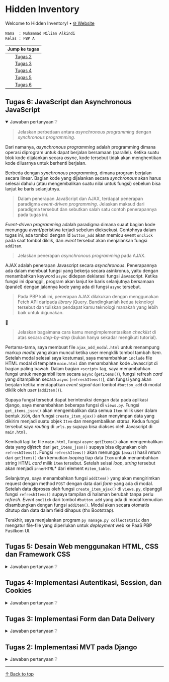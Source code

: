 # Hidden Inventory

Welcome to Hidden Inventory! • [🌐 Website](http://muhammad-milian-tugas.pbp.cs.ui.ac.id/)

```credential
Nama  : Muhammad Milian Alkindi
Kelas : PBP A
```

| Jump ke tugas |
| :-: |
| [Tugas 2](#tugas-2-implementasi-mvt-pada-django) |
| [Tugas 3](#tugas-3-implementasi-form-dan-data-delivery) |
| [Tugas 4](#tugas-4-implementasi-autentikasi-session-dan-cookies) |
| [Tugas 5](#tugas-5-desain-web-menggunakan-html-css-dan-framework-css) |
| [Tugas 6](#tugas-6-javascript-dan-asynchronous-javascript) |

## Tugas 6: JavaScript dan Asynchronous JavaScript

<details open>
  <summary>Jawaban pertanyaan ❔</summary>

> Jelaskan perbedaan antara *asynchronous programming* dengan *synchronous programming*.

Dari namanya, *asynchronous programming* adalah programming dimana operasi diprogram untuk dapat berjalan bersamaan (parallel).
Ketika suatu blok kode dijalankan secara *async*, kode tersebut tidak akan menghentikan kode diluarnya untuk berhenti berjalan.

Berbeda dengan *synchronous programming*, dimana program berjalan secara linear. Bagian kode yang dijalankan secara *synchronous* akan harus
selesai dahulu (atau mengembalikan suatu nilai untuk fungsi) sebelum bisa lanjut ke baris selanjutnya.

> Dalam penerapan JavaScript dan AJAX, terdapat penerapan paradigma *event-driven programming*. Jelaskan maksud dari paradigma tersebut dan sebutkan salah satu contoh penerapannya pada tugas ini.

*Event-driven programming* adalah paradigma dimana suaut bagian kode menunggu *event*/peristiwa terjadi sebelum dieksekusi.
Contohnya dalam tugas ini, ada tombol dengan Id `button_add` akan memicu event `onclick` pada saat tombol diklik, dan *event* tersebut
akan menjalankan fungsi `addItem`.

> Jelaskan penerapan *asynchronous programming* pada AJAX.

AJAX adalah penerapan Javascript secara *asynchronous*. Penerapannya ada dalam membuat fungsi yang bekerja secara asinkronus, yaitu dengan
menambahkan keyword `async` didepan deklarasi fungsi Javascript. Ketika fungsi ini dpanggil, program akan lanjut ke baris selanjutnya bersamaan (paralel)
dengan jalannya kode yang ada di fungsi `async` tersebut.

> Pada PBP kali ini, penerapan AJAX dilakukan dengan menggunakan Fetch API daripada *library* jQuery. Bandingkanlah kedua teknologi tersebut dan tuliskan pendapat kamu teknologi manakah yang lebih baik untuk digunakan.

🤔

> Jelaskan bagaimana cara kamu mengimplementasikan *checklist* di atas secara *step-by-step* (bukan hanya sekadar mengikuti tutorial).

Pertama-tama, saya membuat file `ajax_add_modal.html` untuk menampung markup *modal* yang akan muncul ketika user mengklik tombol tambah *item*. Setelah modal selesai
saya kostumasi, saya menambahkan `include` file HTML modal di template `main.html` dan menambahkan kode Javascript di bagian paling bawah. Dalam bagian `<script>` tag,
saya menambahkan fungsi untuk mengambil item secara `async` (`getItems()`), fungsi refresh *card* yang ditampilkan secara `async` (`refreshItems()`), dan fungsi yang
akan berjalan ketika mendapatkan *event signal* dari tombol `#button_add` di modal diklik oleh *user* (`addItem()`).

Supaya fungsi tersebut dapat berinteraksi dengan data pada aplikasi django, saya menambahkan beberapa fungsi di `views.py`. Fungsi `get_items_json()` akan mengembalikan
data semua `Item` milik user dalam bentuk `JSON`, dan fungsi `create_item_ajax()` akan menyimpan data yang dikirim menjadi suatu objek `Item` dan mengembalikan *status*.
Kedua fungsi tersebut saya *routing* di `urls.py` supaya bisa diakses oleh Javascript di `main.html`.

Kembali lagi ke file `main.html`, fungsi `async` `getItems()` akan mengembalikan data yang di*fetch* dari `get_items_json()` supaya bisa digunakan oleh `refreshItems()`.
Fungsi `refreshItems()` akan menunggu (`await`) hasil *return* dari `getItems()` dan kemudian *looping* tiap data `Item` untuk menambahkan string HTML *card* milik `item`
tersebut. Setelah selsai *loop*, *string* tersebut akan menjadi `innerHTML`* dari element `#item_table`.

Selanjutnya, saya menambahkan fungsi `addItem()` yang akan mengirimkan request dengan method `POST` dengan data dari *form* yang ada di modal. Setelah data diproses oleh
fungsi `create_item_ajax()` di `views.py`, dipanggil fungsi `refreshItems()` supaya tampilan di halaman berubah tanpa perlu *refresh*. *Event* `onclick` dari tombol
`#button_add` yang ada di modal kemudian disambungkan dengan fungsi `addItem()`. Modal akan secara otomatis ditutup dan data dalam field dihapus (thx Bootstrap).

Terakhir, saya menjalankan program `py manage.py collectstatic` dan mengatur file-file yang diperlukan untuk *deployment* web ke PaaS PBP Fasilkom UI.

</details>

## Tugas 5: Desain Web menggunakan HTML, CSS dan Framework CSS

<details>
  <summary>Jawaban pertanyaan ❔</summary>

> *Jelaskan manfaat dari setiap element selector dan kapan waktu yang tepat untuk menggunakannya*

*Element selector* dapat digunakan untuk mengubah style semua elemen yang disebut.
Selector ini cocok digunakan di awal file CSS sebagai *default* styling untuk elemen tersebut,
namun masih bisa distyle lebih spesifik dengan selector lainnya di baris-baris selanjutnya.

ID selector akan meng*apply* *style* untuk suatu ID tertentu. Karena suatu ID hanya bisa digunakan untuk satu elemen dalam HTML,
maka selector ini bisa digunakan untuk mengubah satu dan hanya satu elemen dengan ID tersebut.

Class selector akan menerapkan *style* yang ditulis untuk semua elemen yang memiliki *class* tersebut.
Class selector digunakan oleh berbagai framework CSS seperti `Bootstrap` dan `tailwind` untuk menerapkan style sesuai dengan class dari framework tersebut.

> *Jelaskan HTML5 Tag yang kamu ketahui.*

1. `<div>`: Content Division element. Dengan `<div>`, kita bisa *grouping* elemen-elemen supaya lebih mudah untuk di*layout* dan di*style*, misalnya membuat sebuah *Card* dengan framework `Bootstrap`.
2. `<table>`: Table element. Elemen ini berfungsi sebagai *root* element yang diperlukan oleh `<thead>`, `<tbody>`, `<tfoot>`, `<th>`, `<tr>`, dan `<td>` untuk membuat suatu tabel.
3. `<form>`: Form element. Elemen ini digunakan untuk membuat sebuah *form* dalam HTML. Dengan bantuan `<input>` dan `<button>`, isi form bisa dikirim ke server menggunakan `HTTPRequest`.
4. `<a>`: Anchor tag. Dengan atribut `href`, elemen ini berfungsi sebagai *link* yang bisa diklik oleh *user* untuk berpindah halaman website atau berpindah posisi dalam halaman.

> *Jelaskan perbedaan antara margin dan padding.*

Padding adalah area di antara *border* suatu elemen dengan kontennya, sedangkan margin adalah area di luar *border* suatu elemen.  

> *Jelaskan perbedaan antara framework CSS Tailwind dan Bootstrap. Kapan sebaiknya kita menggunakan Bootstrap daripada Tailwind, dan sebaliknya?*

`tailwind` dan `Bootstrap` memiliki *approach* yang berbeda untuk styling suatu website.
Framework `tailwind` memiliki *utility-first apporach*, developer menerapkan *style* untuk suatu elemen dengan menambahkan style properti dalam bentuk *class*,
misalnya `.font-medium` untuk membuat teks berukuran medium. File CSS yang mendefinisikan semua style akan kemudian di *trim* sehingga hanya class-class
yang dipakai saja yang akan tersisa. Sementara itu, framework `Bootstrap` memberikan class-class yang mirip untuk properti, namun juga ada class-class
yang sudah jadi dan langsung bisa dipakai, misalnya class `.table` untuk memberikan styling default pada `<table>` element.

`tailwind` sebaiknya digunakan apabila kita sudah mengerti CSS dan ingin *styling*  element HTML sesuka hati,tanpa harus membuat dan mengingat
nama untuk class yang ingin di*style*. Framework ini juga *recommended* digunakan apabila kita membuat web app dengan javascript framework seperti `React`.

`Bootstrap` sebaiknya digunakan apabila kita ingin menggunakan style yang sudah ada *out-of-the-box*, misalnya class `.card` atau `.table`.
`Bootstrap` juga akan memberikan penampilan yang lebih konsisten (walaupun terkesan sama dengan website `Bootstrap` lainnya).

> *Jelaskan bagaimana cara kamu mengimplementasikan checklist di atas secara step-by-step (bukan hanya sekadar mengikuti tutorial).*

Pertama, saya menambahkan `Bootstrap` ke web app saya dengan tag `<link>` di head yang mengarah ke CDN bootstrap.
Kemudian saya membuat file `navbar.html` dan `footer.html` yang akan di*include* oleh `base.html`. Saya membuat navbar di file `navbar.html` yang memuat nama aplikasi, link untuk menambahkan item (jika sudah login), dan juga dropdown dengan nama user yang sedang login dan tombol logout.
Saya juga membuat footer di file `footer.html` yang memuat nama saya dan sesi terakhir login apabila user sudah login (dipindahkan dari `main.html`).

Kemudian, saya menambahkan fungsi `edit_item()` di `views.py` untuk mengubah data suatu item dan juga menambahkan *decorator* `@login_required` untuk
semua fungsi yang melibatkan `Item`. Saya membuat template `edit_item.html` dan *routing* url fungsi `edit_item` di `urls.py` supaya bisa diakses.
Di halaman utama, saya menambahkan tombol **Edit** untuk setiap baris item yang ditampilkan.

Setelah itu, saya mulai mendesain ulang semua halaman yang ada di web app saya. Untuk template `main.html`, saya mengubah tampilan *item* dari tabel
menjadi `Bootstrap` *Cards*. Untuk halaman login dan register, saya mengambil inspirasi dari halaman sign-in Github.

</details>

## Tugas 4: Implementasi Autentikasi, Session, dan Cookies

<details>
    <summary>Jawaban pertanyaan ❔</summary>

> *Apa itu Django `UserCreationForm`, dan jelaskan apa kelebihan dan kekurangannya?*

`UserCreationForm` adalah suatu `ModelForm` dalam framework Django yang dapat digunakan untuk membuat `user` baru.
`UserCreationForm` menerima `username`, `password1`, dan `password2`, dengan `password1` dan `password2` dicek kesamaannya sebelum password divalidasi
dan di*set* menjadi milik `user` yang baru dibuat. *Class* ini tidak memperbolehkan pembuatan akun baru dengan username yang sudah ada.

Kelebihan: Sangat mudah untuk meng-extend *class* ini untuk menambah `field` yang kita inginkan. Misal field `email`, `phone_number`.  
Kekurangan: Kurang cocok apabila ingin membuat `user` baru tanpa menggunakan field `username` dan `password`,
misalnya untuk pembuatan akun dengan service lainnya (Sign in with Google/Apple/etc).

> *Apa perbedaan antara autentikasi dan otorisasi dalam konteks Django, dan mengapa keduanya penting?*

Autentikasi adalah proses verifikasi siapa yang sedang menggunakan (login user/admin panel).  
Otorisasi adalah proses verifikasi akses yang dimiliki pengguna (data permissions).

Kedua hal tersebut penting dalam pembuatan web app yang melibatkan akun user. Kita perlu untuk mengautentikasi pengguna supaya kita tahu siapa yang sedang menggunakan
aplikasi kita, bisa melalui `cookies` dan/atau `sessions`. Kita juga harus mengecek akses yang dimiliki pengguna (otorisasi) ketika dipanggil *request*
get, add, set, remove, atau change data yang berhubungan dengar sistem.

> *Apa itu cookies dalam konteks aplikasi web, dan bagaimana Django menggunakan cookies untuk mengelola data sesi pengguna?*

`Cookies` adalah salah satu cara menyimpan data di web browser `client`, yang nanti dapat diakses kembali oleh aplikasi. Suatu `cookie` memiliki *expiration date*, dan
akan dihapus otomatis setelah melewati tanggal ekspirasinya. Django memberikan developer method-method untuk *fetch* dan *set* cookies yang bisa kita gunakan untuk
web app, misalnya untuk menyimpan *login credentials*.

> *Apakah penggunaan cookies aman secara default dalam pengembangan web, atau apakah ada risiko potensial yang harus diwaspadai?*

**Tidak**. `Cookies` secara default akan menyimpan data dalam bentuk teks, sehingga perlu kita *encrypt* data sensitif untuk `cookie` tersebut supaya data tidak bisa
dicuri oleh pihak ketiga. `Cookie` juga bisa menjadi target dari serangan XSS (Cross Site Scripting) apabila data dari `cookie` digunakan untuk mengeksekusi kode.
Penggunaan cookies juga harus mengikuti aturan-aturan privasi *online*, seperti memberikan popup ke user apabila `cookie` digunakan untuk *tracking*.

> *Jelaskan bagaimana cara kamu mengimplementasikan checklist di atas secara step-by-step (bukan hanya sekadar mengikuti tutorial).*

Pertama, saya membuat fungsi `register()`, `login()`, dan `logout()` di `views.py` dalam direktori `main`. Kemudian, saya membuat template `register.html` dan `login.html`
untuk memfasilitasi `register()` dan `login()` user ke web app. Ketiga fungsi baru tersebut kemudian saya *routing* urlnya di `urls.py` aplikasi `main` supaya bisa diakses
dan dijalankan. Fungsi `login` dan `logout` juga sudah menggunakan data dari `cookies` supaya *login credentials* user dapat disimpan dan/atau dihapus.
Fungsi `show_main()` di `views.py` juga di*restrict* supaya hanya bisa diakses apabila ada *login credentials* yang tersimpan. File template `main.html` ditambahkan tombol
`logout` supaya user bisa log out dari aplikasi. Kemudian saya buat 2 akun lokal untuk mengecek apabila sistem register/login/logout bekerja dengan baik.

Selanjutnya, saya modifikasi kelas `Item` di `models.py` untuk menambah field `user` yang akan menghubungkan suatu item dengan user menggunakan *relationship* one-to-one.
Fungsi `create_item()` di `views.py` juga diubah untuk mengisi field `user` secara otomatis sebelum kemudian disimpan ke database.
Model dimigrasi dengan semua `Item` yang sudah ada dianggap milik user dengan `id=1`. Saya juga mengubah `context` yang dikirimkan oleh `show_main()` di `views.py`
untuk memuat username pengguna di field `display_name` dan data login terakhir di field `last_login`. Data tersebut akan ditampilkan di halaman utama web app setelah login.

</details>

## Tugas 3: Implementasi Form dan Data Delivery

<details>
    <summary>Jawaban pertanyaan ❔</summary>

> *Apa perbedaan antara form `POST` dan form `GET` dalam Django?*

Form yang menggunakan method `POST` akan mengirim ke server semua data yang di*submit* (setelah di*encode* terlebih dulu), dan kemudian menerima HTTPResponse dari server
yang bersangkutan dengan form tersebut. Method ini sebaiknya digunakan untuk mengirim/meminta data yang sensitif dari *database* seperti detail *login* user.

Form dengan method `GET` akan menggabung data yang dikirim menjadi suatu *string* dan digunakan untuk membuat (*compose*) suatu URL. Bisa juga dianggap data diinput
melalui link. Method ini cocok untuk mengambil data yang tidak sensitif dari server, misalnya *search query* ketika sedang menggunakan fitur search,
contoh: `https://www.youtube.com/results?search_query=django` dengan field dari form `search_query` yang bernilai `django`.

> *Apa perbedaan utama antara XML, JSON, dan HTML dalam konteks pengiriman data?*

`XML` menyimpan data dalam struktur *tag* (seperti HTML), namun memerlukan *tag* pembuka dan *tag* penutup. Isian dari data diapit oleh *tag*.  
`JSON` menyimpan data dalam bentuk key-value pair (object notation) dan merupakan turunan dari Javascript, namun bisa digunakan dengan bahasa pemrograman manapun.  
`HTML` tidak didesain untuk mengirim data, melainkan menampilkan data ke user dalam bentuk yang lebih *user-friendly*. Tampilan situs HTML bisa diubah dengan CSS dan Javascript.

> *Mengapa JSON sering digunakan dalam pertukaran data antara aplikasi web modern?*

Karena, JSON memiliki struktur data yang mudah untuk di*parse* oleh aplikasi web serta bersifat *lightweight* sehingga dapat dikirimkan dengan cepat dan murah.

> *Jelaskan bagaimana cara kamu mengimplementasikan checklist di atas secara step-by-step (bukan hanya sekadar mengikuti tutorial).*

Pertama, saya membuat file `forms.py` untuk mendefinisikan field mana saja yang bisa diubah oleh user.
Untuk web ini, user dapat mengisi field `name`, `amount`, `description`, `price`, dan `tags` suatu objek `Item`, dengan field `date_added` diisi secara otomatis.
Kemudian di `views.py`, saya menambah beberapa import dan suatu fungsi baru untuk menambah data produk yang diisi ke dalam *database*.
Fungsi `show_main()` juga saya modifikasi untuk memuat data semua objek `Item` supaya bisa ditampilkan di halaman utama.

Kemudian, saya membuat template `create_item.html` sebagai halaman untuk mengisi dan mengirimkan form.
Template halaman utama juga saya modifikasi untuk menampilkan data semua `Item` di database dalam bentuk *table*.
Supaya halaman `create-item` bisa diakses, saya menambahkan pathnya ke `urls.py` serta link di halaman utama ke path tersebut.

Untuk menampilkan data dalam bentuk XML dan JSON, saya menambahkan fungsi `show_xml()` dan `show_json()` di `views.py`.
Untuk hanya menampilkan data objek `Item` dengan `pk` tertentu saya menambahkan fungsi `show_xml_by_id()` dan `show_json_by_id()` ke `views.py`,
yang akan menggunakan `id` dari URL untuk mengambil data objek yang diinginkan.
Supaya bisa diakses dengan URL, saya menambah *routing* di `urls.py` untuk masing-masing fungsi tersebut.

### Postman screenshots 📸

![Format HTML](/task-assets/tugas3_html.jpg)
*Format HTML*

![Format XML](/task-assets/tugas3_xml.jpg)
*Format XML*

![Format JSON](/task-assets/tugas3_json.jpg)
*Format JSON*

![Format XML by ID](/task-assets/tugas3_xmlId.jpg)
*Format XML dengan id*

![Format JSON by ID](/task-assets/tugas3_jsonId.jpg)
*Format JSON dengan id*

</details>

## Tugas 2: Implementasi MVT pada Django

<details>
  <summary>Jawaban pertanyaan ❔</summary>

> *Jelaskan bagaimana cara kamu mengimplementasikan checklist di atas secara step-by-step?*

Pertama, saya membuat direktori baru dengan nama project django saya, `hidden-inventory`. Lalu, saya inisiasi project django baru dengan nama `hidden_inventory`.
Di dalam direktori tersebut, saya juga membuat python *virtual environment*, berkas `.gitignore`, dan `requirements.txt` untuk mendapatkan package yang dibutuhkan pada
saat menggunakan venv. Akhirnya, saya membuka `pwsh` dan menjalankan script `activate.ps1` untuk memulai *virtual environment*.

Sebelum memulai app baru, sama menginisiasi repositori git dengan nama `hidden-inventory`.
Setelah itu, saya membuat app `main` dengan command `python manage.py startapp main`, dan kemudian mendaftarkannya di `settings.py` yang berada di direktori proyek.
Saya membuat template html dasar untuk aplikasi `main` yang akan menampilkan nama project, nama saya, dan kelas saya.

Pada file `models.py` di aplikasi `main`, saya membuat class `Item` dengan atribut `name`, `amount`, `description` serta atribut tambahan `price` dan `tags`.
Di dalam file `views.py`, saya membuat function `show_main()` yang akan mengembalikan sebuah template HTML beserta `context` yang berisi nama dan kelas saya, serta nama
project. Kemudian saya membuat dan mengaplikasikan migrasi model dengan *command* `makemigrations` dan `migrate`.

Supaya app `main` bisa diakses dengan browser, saya *routing* di `urls.py` aplikasi `main` pada path kosong supaya browser akan menampilkan fungsi dari `views.py`
pada halaman utama website. Kemudian, saya membuat *test-case* yang akan memvalidasi apabila variable dari *context* yang ditampilkan di template sama dengan yang
didefinisikan di `views.py`.
Terakhir, saya menjalankan `add, commit, push` untuk menyimpan dan *sync* dengan git repo yang ada di [GitHub](https://github.com/mmalkindi/hidden-inventory).

> *Buatlah bagian yang berisi request client ke web aplikasi berbasis Django beserta responnya dan jelaskan pada bagan tersebut kaitan antara `urls.py`, `views.py`, `models.py`, dan berkas `html`*
  
![Bagan *request* client-server di suatu Django project](/task-assets/tugas2_bagan.jpg)

>*Jelaskan mengapa kita menggunakan virtual environment? Apakah kita tetap dapat membuat aplikasi web berbasis Django tanpa menggunakan virtual environment?*

Kita menggunakan *virtual environment* supaya perubahan terisolasi dari luar sehingga tidak mengganggu komputer kita.
Tiap komputer memiliki spesifikasi/versi *package* dan pythonnya masing-masing, dan tiap project django bisa saja membutuhkan versi *library* dan *package* yang berbeda dari yang sudah di*install* di komputer.
Oleh karena itu, dibutuhkan suatu virtual environment supaya perubahan versi *package* tidak mengganggu project django lainnya.
Ini juga akan mempermudah *development* dengan orang lain (tugas kelompok) karena mereka hanya perlu menginstall *package* dari suatu *requirement* file dalam `venv`nya masing-masing.

Sebenarnya, boleh-boleh saja membuat project Django tanpa menggunakan *virtual environment*, namun memang lebih mudah dan aman apabila menggunakannya.
Misal, kita membutuhkan *package* yang sudah kita punya namun versi yang diminta untuk project baru berbeda. Akan lebih mudah apabila kedua project tersebut diisolasi dengan *venv*nya masing-masing selama *development*.

>*Jelaskan apakah itu MVC, MVT, MVVM dan perbedaan dari ketiganya?*

MVC, MVT, dan MVVM adalah arsitektur/*design pattern* untuk aplikasi berbasis web. Untuk django, kita menggunakan arsitektur MVT (Model View Template).
Tiap *pattern* memiliki kelebihan dan *use-case*nya masing-masing, tapi mereka semua bertujuan sama: memisahkan kode dalam proyek supaya lebih mudah untuk di*maintain* (Separation of Concern).

### MVC (Model-View-Controller)

`Model`: Berinteraksi dengan database untuk menyimpan data user.  
`View`: Menampilkan data dari model yang sudah diproses di `Controller` ke user.  
`Controller`: Meng-*handle* HTTP Request, mengambil data dari model dan melakukan logic untuk memproses data tersebut, kemudian menampilkan data tersebut dengan file dari `View` dan mengembalikannya ke *Client*.  

### MVT (Model-View-Template)

Walaupun nama `Model` dan `View` sama, tetapi peran mereka berbeda dengan yang Model dan View yang berada di MVC atau MVVM.

`Model`: Menyimpan struktur data yang dapat digunakan oleh `View` serta yang akan disimpan di database.  
`View`: Berinteraksi dengan `Model` untuk memberi *context* yang dapat digunakan oleh `Template` untuk menampilkan konten. File HTML `Template` yang telah memproses *context* akan kemudian di*forward* ke Client di HTTP Response.  
`Template`: File static HTML yang memiliki syntax khusus untuk menjelaskan bagaimana konten akan ditampilkan, juga dapat menggunakan *context* yang diberikan oleh `View`.  

### MVVM (Model-View-ViewModel)

`Model`: Merepresentasikan model domain aplikasi, termasuk data model dan *validation logic*.
`View`: Mendefinisikan struktur, layout, dan tampilan yang akan dilihat oleh Client.  
`ViewModel`: Implementasi *properties* dan *commands* yang bisa digunakan oleh `View`.  
</details>

---
[↑ Back to top](#hidden-inventory)
